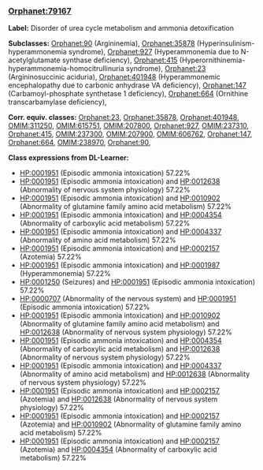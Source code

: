 
### [Orphanet:79167](http://www.orpha.net/ORDO/Orphanet_79167)
**Label:** Disorder of urea cycle metabolism and ammonia detoxification

**Subclasses:** [Orphanet:90](http://www.orpha.net/ORDO/Orphanet_90) (Argininemia), [Orphanet:35878](http://www.orpha.net/ORDO/Orphanet_35878) (Hyperinsulinism-hyperammonemia syndrome), [Orphanet:927](http://www.orpha.net/ORDO/Orphanet_927) (Hyperammonemia due to N-acetylglutamate synthase deficiency), [Orphanet:415](http://www.orpha.net/ORDO/Orphanet_415) (Hyperornithinemia-hyperammonemia-homocitrullinuria syndrome), [Orphanet:23](http://www.orpha.net/ORDO/Orphanet_23) (Argininosuccinic aciduria), [Orphanet:401948](http://www.orpha.net/ORDO/Orphanet_401948) (Hyperammonemic encephalopathy due to carbonic anhydrase VA deficiency), [Orphanet:147](http://www.orpha.net/ORDO/Orphanet_147) (Carbamoyl-phosphate synthetase 1 deficiency), [Orphanet:664](http://www.orpha.net/ORDO/Orphanet_664) (Ornithine transcarbamylase deficiency), 

**Corr. equiv. classes:** [Orphanet:23](http://www.orpha.net/ORDO/Orphanet_23), [Orphanet:35878](http://www.orpha.net/ORDO/Orphanet_35878), [Orphanet:401948](http://www.orpha.net/ORDO/Orphanet_401948), [OMIM:311250](http://purl.obolibrary.org/obo/OMIM_311250), [OMIM:615751](http://purl.obolibrary.org/obo/OMIM_615751), [OMIM:207800](http://purl.obolibrary.org/obo/OMIM_207800), [Orphanet:927](http://www.orpha.net/ORDO/Orphanet_927), [OMIM:237310](http://purl.obolibrary.org/obo/OMIM_237310), [Orphanet:415](http://www.orpha.net/ORDO/Orphanet_415), [OMIM:237300](http://purl.obolibrary.org/obo/OMIM_237300), [OMIM:207900](http://purl.obolibrary.org/obo/OMIM_207900), [OMIM:606762](http://purl.obolibrary.org/obo/OMIM_606762), [Orphanet:147](http://www.orpha.net/ORDO/Orphanet_147), [Orphanet:664](http://www.orpha.net/ORDO/Orphanet_664), [OMIM:238970](http://purl.obolibrary.org/obo/OMIM_238970), [Orphanet:90](http://www.orpha.net/ORDO/Orphanet_90), 

**Class expressions from DL-Learner:**

- [HP:0001951](http://purl.obolibrary.org/obo/HP_0001951) (Episodic ammonia intoxication) 57.22%
- [HP:0001951](http://purl.obolibrary.org/obo/HP_0001951) (Episodic ammonia intoxication) and [HP:0012638](http://purl.obolibrary.org/obo/HP_0012638) (Abnormality of nervous system physiology) 57.22%
- [HP:0001951](http://purl.obolibrary.org/obo/HP_0001951) (Episodic ammonia intoxication) and [HP:0010902](http://purl.obolibrary.org/obo/HP_0010902) (Abnormality of glutamine family amino acid metabolism) 57.22%
- [HP:0001951](http://purl.obolibrary.org/obo/HP_0001951) (Episodic ammonia intoxication) and [HP:0004354](http://purl.obolibrary.org/obo/HP_0004354) (Abnormality of carboxylic acid metabolism) 57.22%
- [HP:0001951](http://purl.obolibrary.org/obo/HP_0001951) (Episodic ammonia intoxication) and [HP:0004337](http://purl.obolibrary.org/obo/HP_0004337) (Abnormality of amino acid metabolism) 57.22%
- [HP:0001951](http://purl.obolibrary.org/obo/HP_0001951) (Episodic ammonia intoxication) and [HP:0002157](http://purl.obolibrary.org/obo/HP_0002157) (Azotemia) 57.22%
- [HP:0001951](http://purl.obolibrary.org/obo/HP_0001951) (Episodic ammonia intoxication) and [HP:0001987](http://purl.obolibrary.org/obo/HP_0001987) (Hyperammonemia) 57.22%
- [HP:0001250](http://purl.obolibrary.org/obo/HP_0001250) (Seizures) and [HP:0001951](http://purl.obolibrary.org/obo/HP_0001951) (Episodic ammonia intoxication) 57.22%
- [HP:0000707](http://purl.obolibrary.org/obo/HP_0000707) (Abnormality of the nervous system) and [HP:0001951](http://purl.obolibrary.org/obo/HP_0001951) (Episodic ammonia intoxication) 57.22%
- [HP:0001951](http://purl.obolibrary.org/obo/HP_0001951) (Episodic ammonia intoxication) and [HP:0010902](http://purl.obolibrary.org/obo/HP_0010902) (Abnormality of glutamine family amino acid metabolism) and [HP:0012638](http://purl.obolibrary.org/obo/HP_0012638) (Abnormality of nervous system physiology) 57.22%
- [HP:0001951](http://purl.obolibrary.org/obo/HP_0001951) (Episodic ammonia intoxication) and [HP:0004354](http://purl.obolibrary.org/obo/HP_0004354) (Abnormality of carboxylic acid metabolism) and [HP:0012638](http://purl.obolibrary.org/obo/HP_0012638) (Abnormality of nervous system physiology) 57.22%
- [HP:0001951](http://purl.obolibrary.org/obo/HP_0001951) (Episodic ammonia intoxication) and [HP:0004337](http://purl.obolibrary.org/obo/HP_0004337) (Abnormality of amino acid metabolism) and [HP:0012638](http://purl.obolibrary.org/obo/HP_0012638) (Abnormality of nervous system physiology) 57.22%
- [HP:0001951](http://purl.obolibrary.org/obo/HP_0001951) (Episodic ammonia intoxication) and [HP:0002157](http://purl.obolibrary.org/obo/HP_0002157) (Azotemia) and [HP:0012638](http://purl.obolibrary.org/obo/HP_0012638) (Abnormality of nervous system physiology) 57.22%
- [HP:0001951](http://purl.obolibrary.org/obo/HP_0001951) (Episodic ammonia intoxication) and [HP:0002157](http://purl.obolibrary.org/obo/HP_0002157) (Azotemia) and [HP:0010902](http://purl.obolibrary.org/obo/HP_0010902) (Abnormality of glutamine family amino acid metabolism) 57.22%
- [HP:0001951](http://purl.obolibrary.org/obo/HP_0001951) (Episodic ammonia intoxication) and [HP:0002157](http://purl.obolibrary.org/obo/HP_0002157) (Azotemia) and [HP:0004354](http://purl.obolibrary.org/obo/HP_0004354) (Abnormality of carboxylic acid metabolism) 57.22%


